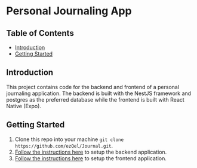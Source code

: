 # Personal Journaling App

## Table of Contents

- [Introduction](#introduction)
- [Getting Started](#getting_started)

## Introduction

This project contains code for the backend and frontend of a personal journaling application. The backend is built with the NestJS framework and postgres as the preferred database while the frontend is built with React Native (Expo).

## Getting Started

1. Clone this repo into your machine `git clone https://github.com/ezQel/Journal.git`.
2. [Follow the instructions here](/Backend/README.md) to setup the backend application.
3. [Follow the instructions here](/App/README.md) to setup the frontend application.
